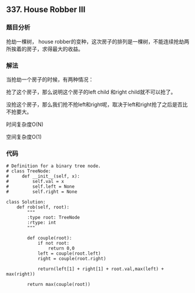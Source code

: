 ## 337. House Robber III

### 题目分析
抢劫一棵树， house robber的变种，这次房子的排列是一棵树，不能连续抢劫两所挨着的房子，求得最大的收益。


### 解法
当抢劫一个房子的时候，有两种情况：

抢了这个房子，那么说明这个房子的left child 和right child就不可以抢了。

没抢这个房子，那么我们抢不抢left和right呢，取决于left和right抢了之后是否比不抢要大。

时间复杂度O(N)

空间复杂度O(1)

### 代码
```
# Definition for a binary tree node.
# class TreeNode:
#     def __init__(self, x):
#         self.val = x
#         self.left = None
#         self.right = None

class Solution:
    def rob(self, root):
        """
        :type root: TreeNode
        :rtype: int
        """
        
        def couple(root):
            if not root:
                return 0,0
            left = couple(root.left)
            right = couple(root.right)
            
            return(left[1] + right[1] + root.val,max(left) + max(right))
        
        return max(couple(root))
```

